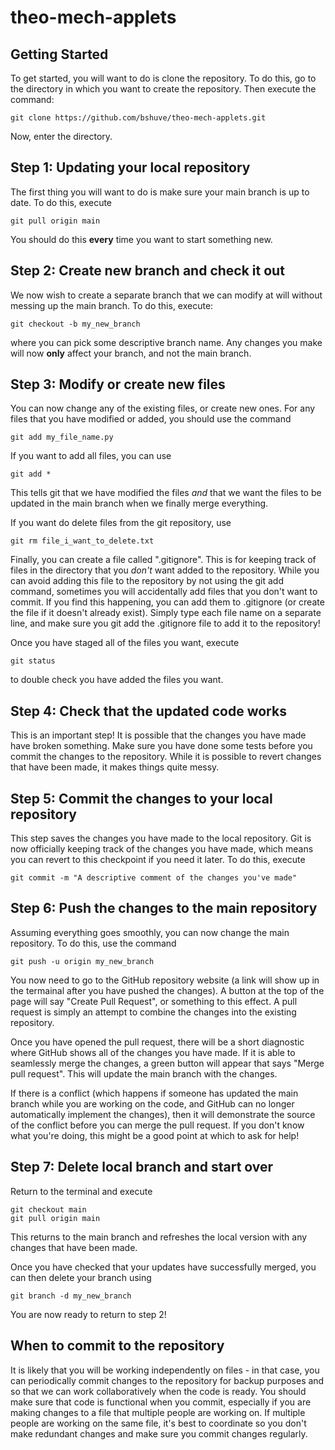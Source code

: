 # theo-mech-applets

## Getting Started

To get started, you will want to do is clone the repository. To do this, go to the directory in which you want to create the repository. Then execute the command:

    git clone https://github.com/bshuve/theo-mech-applets.git
    
Now, enter the directory.

## Step 1: Updating your local repository

The first thing you will want to do is make sure your main branch is up to date. To do this, execute

    git pull origin main
    
You should do this **every** time you want to start something new.

## Step 2: Create new branch and check it out

We now wish to create a separate branch that we can modify at will without messing up the main branch. To do this, execute: 

    git checkout -b my_new_branch
    
where you can pick some descriptive branch name. Any changes you make will now **only** affect your branch, and not the main branch.

## Step 3: Modify or create new files

You can now change any of the existing files, or create new ones. For any files that you have modified or added, you should use the command

    git add my_file_name.py
    
If you want to add all files, you can use

    git add *
    
This tells git that we have modified the files *and* that we want the files to be updated in the main branch when we finally merge everything. 

If you want do delete files from the git repository, use

    git rm file_i_want_to_delete.txt
    
Finally, you can create a file called ".gitignore". This is for keeping track of files in the directory that you *don't* want added to the repository. While you can avoid adding this file to the repository by not using the git add command, sometimes you will accidentally add files that you don't want to commit. If you find this happening, you can add them to .gitignore (or create the file if it doesn't already exist). Simply type each file name on a separate line, and make sure you git add the .gitignore file to add it to the repository!

Once you have staged all of the files you want, execute

    git status
    
to double check you have added the files you want.

## Step 4: Check that the updated code works

This is an important step! It is possible that the changes you have made have broken something. Make sure you have done some tests before you commit the changes to the repository. While it is possible to revert changes that have been made, it makes things quite messy.

## Step 5: Commit the changes to your local repository

This step saves the changes you have made to the local repository. Git is now officially keeping track of the changes you have made, which means you can revert to this checkpoint if you need it later. To do this, execute

    git commit -m "A descriptive comment of the changes you've made"
    
## Step 6: Push the changes to the main repository

Assuming everything goes smoothly, you can now change the main repository. To do this, use the command

    git push -u origin my_new_branch
    
You now need to go to the GitHub repository website (a link will show up in the termainal after you have pushed the changes). A button at the top of the page will say "Create Pull Request", or something to this effect. A pull request is simply an attempt to combine the changes into the existing repository.

Once you have opened the pull request, there will be a short diagnostic where GitHub shows all of the changes you have made. If it is able to seamlessly merge the changes, a green button will appear that says "Merge pull request". This will update the main branch with the changes.

If there is a conflict (which happens if someone has updated the main branch while you are working on the code, and GitHub can no longer automatically implement the changes), then it will demonstrate the source of the conflict before you can merge the pull request. If you don't know what you're doing, this might be a good point at which to ask for help!

## Step 7: Delete local branch and start over

Return to the terminal and execute

    git checkout main
    git pull origin main
    
This returns to the main branch and refreshes the local version with any changes that have been made. 

Once you have checked that your updates have successfully merged, you can then delete your branch using

    git branch -d my_new_branch
    
You are now ready to return to step 2!

## When to commit to the repository

It is likely that you will be working independently on files - in that case, you can periodically commit changes to the repository for backup purposes and so that we can work collaboratively when the code is ready. You should make sure that code is functional when you commit, especially if you are making changes to a file that multiple people are working on. If multiple people are working on the same file, it's best to coordinate so you don't make redundant changes and make sure you commit changes regularly.
